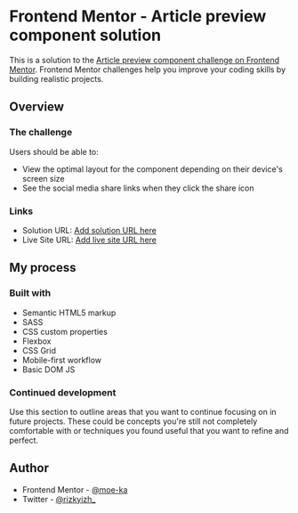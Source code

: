 # Frontend Mentor - Article preview component solution

This is a solution to the [Article preview component challenge on Frontend Mentor](https://www.frontendmentor.io/challenges/article-preview-component-dYBN_pYFT). Frontend Mentor challenges help you improve your coding skills by building realistic projects. 

## Overview

### The challenge

Users should be able to:

- View the optimal layout for the component depending on their device's screen size
- See the social media share links when they click the share icon

### Links

- Solution URL: [Add solution URL here](https://your-solution-url.com)
- Live Site URL: [Add live site URL here](https://your-live-site-url.com)

## My process

### Built with

- Semantic HTML5 markup
- SASS
- CSS custom properties
- Flexbox
- CSS Grid
- Mobile-first workflow
- Basic DOM JS 


### Continued development

Use this section to outline areas that you want to continue focusing on in future projects. These could be concepts you're still not completely comfortable with or techniques you found useful that you want to refine and perfect.

## Author

- Frontend Mentor - [@moe-ka](https://www.frontendmentor.io/profile/moe-ka)
- Twitter - [@rizkyizh_](https://www.twitter.com/rizkyizh_)